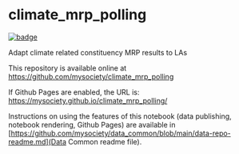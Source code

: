 
# climate_mrp_polling

[![badge](https://mybinder.org/badge.svg)](https://mybinder.org/v2/gh/mysociety/climate_mrp_polling/HEAD)

Adapt climate related constituency MRP results to LAs

This repository is available online at https://github.com/mysociety/climate_mrp_polling

If Github Pages are enabled, the URL is: https://mysociety.github.io/climate_mrp_polling/

Instructions on using the features of this notebook (data publishing, notebook rendering, Github Pages) are available in [https://github.com/mysociety/data_common/blob/main/data-repo-readme.md](Data Common readme file).
